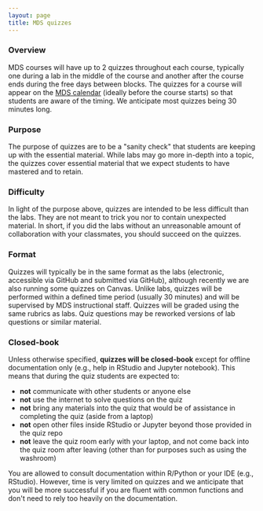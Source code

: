 ```yaml
---
layout: page
title: MDS quizzes
---
```



### Overview
MDS courses will have up to 2 quizzes throughout each course, typically one during a lab in the middle of the course and another after the course ends during the free days between blocks. The quizzes for a course will appear on the [MDS calendar](https://ubc-mds.github.io/calendar/) (ideally before the course starts) so that students are aware of the timing. We anticipate most quizzes being 30 minutes long.

### Purpose
The purpose of quizzes are to be a "sanity check" that students are keeping up with the essential material. While labs may go more in-depth into a topic, the quizzes cover essential material that we expect students to have mastered and to retain.

### Difficulty
In light of the purpose above, quizzes are intended to be less difficult than the labs. They are not meant to trick you nor to contain unexpected material. In short, if you did the labs without an unreasonable amount of collaboration with your classmates, you should succeed on the quizzes.

### Format

Quizzes will typically be in the same format as the labs (electronic, accessible via GitHub and submitted via GitHub), although recently we are also running some quizzes on Canvas. Unlike labs, quizzes will be performed within a defined time period (usually 30 minutes) and will be supervised by MDS instructional staff. Quizzes will be graded using the same rubrics as labs. Quiz questions may be reworked versions of lab questions or similar material.

### Closed-book

Unless otherwise specified, **quizzes will be closed-book** except for offline documentation only (e.g., help in RStudio and Jupyter notebook). This means that during the quiz students are expected to:

  - **not** communicate with other students or anyone else
  - **not** use the internet to solve questions on the quiz
  - **not** bring any materials into the quiz that would be of assistance in completing the quiz (aside from a laptop)
  - **not** open other files inside RStudio or Jupyter beyond those provided in the quiz repo
  - **not** leave the quiz room early with your laptop, and not come back into the quiz room after leaving (other than for purposes such as using the washroom)

You are allowed to consult documentation within R/Python or your IDE (e.g., RStudio). However, time is very limited on quizzes and we anticipate that you will be more successful if you are fluent with common functions and don't need to rely too heavily on the documentation.
